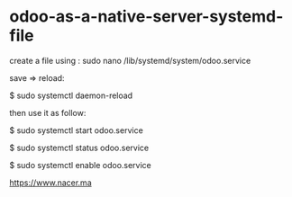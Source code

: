 # odoo-as-a-native-server-systemd-file
create a file using : sudo nano /lib/systemd/system/odoo.service

save => reload:

$ sudo systemctl daemon-reload

then use it as follow: 

$ sudo systemctl start odoo.service

$ sudo systemctl status odoo.service

$ sudo systemctl enable odoo.service



https://www.nacer.ma
